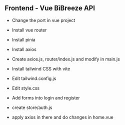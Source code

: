 ## Frontend - Vue BìBreeze API

- Change the port in vue project
- Install vue router
- Install pinia
- Install axios
- Create axios.js, router/index.js and modify in main.js

- Install tailwind CSS with vite
- Edit tailwind.config.js
- Edit style.css
- Add forms into login and register

- create store/auth.js
- apply axios in there and do changes in home.vue